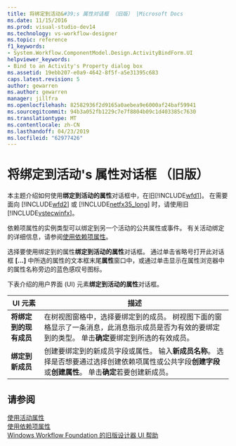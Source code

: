 ```yaml
---
title: 将绑定到活动&#39;s 属性对话框 （旧版） |Microsoft Docs
ms.date: 11/15/2016
ms.prod: visual-studio-dev14
ms.technology: vs-workflow-designer
ms.topic: reference
f1_keywords:
- System.Workflow.ComponentModel.Design.ActivityBindForm.UI
helpviewer_keywords:
- Bind to an Activity's Property dialog box
ms.assetid: 19ebb207-e0a9-4642-8f5f-a5e31395c683
caps.latest.revision: 5
author: gewarren
ms.author: gewarren
manager: jillfra
ms.openlocfilehash: 82582936f2d9165a0aebea9e6000af24baf59941
ms.sourcegitcommit: 94b3a052fb1229c7e7f8804b09c1d403385c7630
ms.translationtype: MT
ms.contentlocale: zh-CN
ms.lasthandoff: 04/23/2019
ms.locfileid: "62977426"
---
```

# <a name="bind-to-an-activity39s-property-dialog-box-legacy"></a>将绑定到活动&#39;s 属性对话框 （旧版）
本主题介绍如何使用**绑定到活动的属性**对话框中，在旧[!INCLUDE[wfd1](../includes/wfd1-md.md)]。 在需要面向 [!INCLUDE[wfd2](../includes/wfd2-md.md)] 或 [!INCLUDE[netfx35_long](../includes/netfx35-long-md.md)] 时，请使用旧 [!INCLUDE[vstecwinfx](../includes/vstecwinfx-md.md)]。  
  
 依赖项属性的实例类型可以绑定到另一个活动的公共属性或事件。 有关活动绑定的详细信息，请参阅[使用依赖项属性](http://go.microsoft.com/fwlink?LinkID=65007)。  
  
 选择要使用绑定到的属性**绑定到活动的属性**对话框。 通过单击省略号打开此对话框 **[...]** 中所选的属性的文本框末尾**属性**窗口中，或通过单击显示在属性浏览器中的属性名称旁边的蓝色感叹号图标。  
  
 下表介绍的用户界面 (UI) 元素**绑定到活动的属性**对话框。  
  
|UI 元素|描述|  
|----------------|-----------------|  
|**将绑定到的现有成员**|在树视图窗格中，选择要绑定到的成员。 树视图下面的窗格显示了一条消息，此消息指示成员是否为有效的要绑定到的类型。 单击**确定**要绑定到所选的有效成员。|  
|**绑定到新成员**|创建要绑定到的新成员字段或属性。 输入**新成员名称**。 选择是否想要通过选择创建依赖项属性或公共字段**创建字段**或**创建属性**。 单击**确定**若要创建新成员。|  
  
## <a name="see-also"></a>请参阅  
 [使用活动属性](http://go.microsoft.com/fwlink?LinkID=65013)   
 [使用依赖项属性](http://go.microsoft.com/fwlink?LinkID=65007)   
 [Windows Workflow Foundation 的旧版设计器 UI 帮助](../workflow-designer/legacy-designer-for-windows-workflow-foundation-ui-help.md)